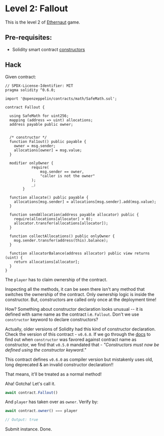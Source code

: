 # Level 2: Fallout


This is the level 2 of [Ethernaut](https://ethernaut.openzeppelin.com/) game.

## Pre-requisites:
- Solidity smart contract [constructors](https://docs.soliditylang.org/en/v0.8.10/contracts.html)

## Hack
Given contract:

```solidity
// SPDX-License-Identifier: MIT
pragma solidity ^0.6.0;

import '@openzeppelin/contracts/math/SafeMath.sol';

contract Fallout {
  
  using SafeMath for uint256;
  mapping (address => uint) allocations;
  address payable public owner;


  /* constructor */
  function Fal1out() public payable {
    owner = msg.sender;
    allocations[owner] = msg.value;
  }

  modifier onlyOwner {
	        require(
	            msg.sender == owner,
	            "caller is not the owner"
	        );
	        _;
	    }

  function allocate() public payable {
    allocations[msg.sender] = allocations[msg.sender].add(msg.value);
  }

  function sendAllocation(address payable allocator) public {
    require(allocations[allocator] > 0);
    allocator.transfer(allocations[allocator]);
  }

  function collectAllocations() public onlyOwner {
    msg.sender.transfer(address(this).balance);
  }

  function allocatorBalance(address allocator) public view returns (uint) {
    return allocations[allocator];
  }
}
```

The `player` has to claim ownership of the contract.

Inspecting all the methods, it can be seen there isn't any method that switches the ownership of the contract. Only ownership logic is inside the constructor. But, constructors are called only once at the deployment time!

How? Something about constructor declaration looks unusual -- it is defined with same name as the contract i.e. `Fallout`. Don't we use `constructor` keyword to declare constructors?

Actually, older versions of Solidity had this kind of constructor declaration. Check the version of this contract - `v0.6.0`. If we go through the [docs](https://docs.soliditylang.org/en/v0.8.10/050-breaking-changes.html#constructors) to find out when `constructor` was favored against contract name as constructor, we find that `v0.5.0` mandated that - _"Constructors must now be defined using the constructor keyword."_

This contract defines `v0.6.0` as compiler version but mistakenly uses old, long deprecated & an invalid constructor declaration!!

That means, it'll be treated as a normal method!

Aha! Gotcha! Let's call it.

```javascript
await contract.Fallout()
```

And `player` has taken over as `owner`. Verify by:
```javascript
await contract.owner() === player

// Output: true
```

Submit instance. Done.